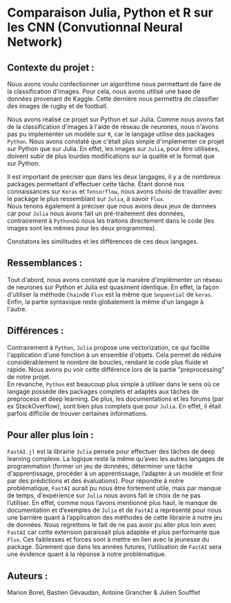 # Comparaison Julia, Python et R sur les CNN (Convutionnal Neural Network)

<p style="text-align:justify;"> 

## Contexte du projet :
Nous avons voulu confectionner un algorithme nous permettant de faire de la classification d'images.
Pour cela, nous avons utilisé une base de données provenant de Kaggle. Cette dernière nous permettra de classifier des 
images de rugby et de football.

Nous avons réalisé ce projet sur Python et sur Julia. Comme nous avons fait de la classification d'images à l'aide de 
réseau de neurones, nous n'avons pas pu implementer un modèle sur ```R```, car le langage utilise des packages ```Python```.
Nous avons constaté que c'était plus simple d'implementer ce projet sur Python que sur Julia. En effet, 
les images sur ```Julia```, pour être utilisées, doivent subir de plus lourdes modifications sur la qualité et le format
que sur Python.

Il est important de préciser que dans les deux langages, il y a de nombreux packages permettant d'effectuer cette tâche. 
Étant donné nos connaissances sur ```Keras``` et ```Tensorflow```, nous avons choisi de travailler avec le package 
le plus ressemblant sur ```Julia```, à savoir ```Flux```.  
Nous tenons également à préciser que nous avons deux jeux de données car pour ```Julia``` nous avons fait un pré-traitement des données,
contrairement à ```Python```où nous les traitons directement dans le code (les images sont les mêmes pour les deux programmes).

Constatons les similitudes et les différences de ces deux langages.

## Ressemblances :

Tout d'abord, nous avons constaté que la manière d'implémenter un réseau de neurones sur Python et Julia est quasiment identique. 
En effet, la façon d'utiliser la méthode ```Chain```de ```Flux``` est la même que ```Sequential``` de ```keras```.
Enfin, la partie syntaxique reste globalement la même d'un langage à l'autre.

## Différences : 

Contrairement à ```Python```, ```Julia``` propose une vectorization, ce qui facilite l'application d'une fonction 
à un ensemble d'objets. Cela permet de réduire considérablement le nombre de boucles, rendant le code plus fluide et 
rapide. Nous avons pu voir cette différence lors de la partie "preprocessing" de notre projet.  
En revanche, ```Python``` est beaucoup plus simple à utiliser dans le sens où ce langage possède des packages complets 
et adaptés aux tâches de preprocess et deep learning. De plus, les documentations et les forums (par ex StackOverflow),
sont bien plus complets que pour ```Julia```. En effet, il était parfois difficile de trouver certaines informations.


## Pour aller plus loin :

```FastAI.jl``` est la librairie ```Julia``` pensée pour effectuer des tâches de deep learning complexe. La logique reste la même 
qu’avec les autres langages de programmation (former un jeu de données, déterminer une tâche d'apprentissage, procéder 
à un apprentissage, l’adapter à un modèle et finir par des prédictions et des évaluations). Pour répondre à notre 
problématique, ```FastAI``` aurait pu nous être fortement utile, mais par manque de temps, d'expérience sur ```Julia``` nous avons 
fait le choix de ne pas l’utiliser. En effet, comme nous l’avons mentionné plus haut, le manque de documentation et d’exemples 
de ```Julia``` et de ```FastAI``` a représenté pour nous une barrière quant à l’application des méthodes de cette librairie 
à notre jeu de données. Nous regrettons le fait de ne pas avoir pu aller plus loin avec ```FastAI``` car cette extension 
paraissait plus adaptée et plus performante que ```Flux```. Ces faiblesses et forces sont à mettre en lien avec la jeunesse 
du package. Sûrement que dans les années futures, l’utilisation de ```FastAI``` sera une évidence quant à la réponse à 
notre problématique.

## Auteurs :
Marion Borel, Bastien Gévaudan, Antoine Grancher & Julien Soufflet

</p>
